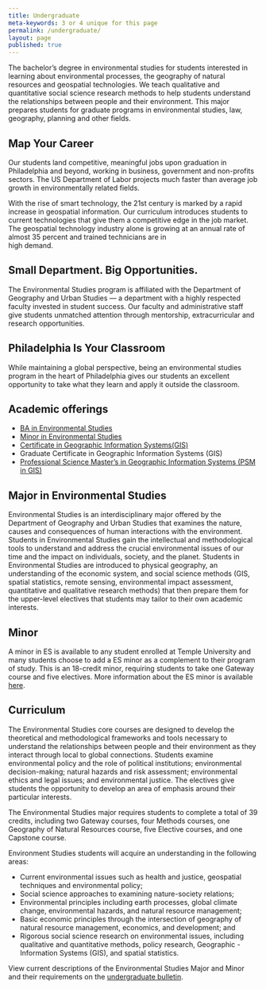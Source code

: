 ```yaml
---
title: Undergraduate
meta-keywords: 3 or 4 unique for this page
permalink: /undergraduate/
layout: page
published: true
---
```

The bachelor’s degree in environmental studies for students interested in learning about environmental processes, the geography of natural resources and geospatial technologies. We teach qualitative and quantitative social science research methods to help students understand the relationships between people and their environment. This major prepares students for graduate programs in environmental studies, law, geography, planning and other fields.

## Map Your Career

Our students land competitive, meaningful jobs upon  graduation in Philadelphia and beyond, working in business, government and non-profits sectors. The US Department of Labor projects much faster than average job growth in  environmentally related fields.

With the rise of smart technology, the 21st century is marked by a rapid increase in geospatial information. Our curriculum introduces students to current technologies that give them a competitive edge in the job market. The geospatial  technology industry alone is growing at an annual rate of  almost 35 percent and trained technicians are in  
high demand.

## Small Department. Big Opportunities.

The Environmental Studies program is affiliated with the Department of Geography and Urban Studies — a department with a highly respected faculty invested in student success. Our faculty and administrative staff give students unmatched attention through mentorship,  extracurricular and research opportunities.

## Philadelphia Is Your Classroom

While maintaining a global perspective, being an  environmental studies program in the heart of Philadelphia gives our students an excellent opportunity to take what they learn and apply it outside the classroom.

## Academic offerings

 - [BA in Environmental Studies](http://bulletin.temple.edu/undergraduate/liberal-arts/environmental-studies/ba-environmental-studies/)
 - [Minor in Environmental Studies](http://bulletin.temple.edu/undergraduate/liberal-arts/environmental-studies/minor-environmental-studies/)
 - [Certificate in Geographic Information Systems(GIS)](http://bulletin.temple.edu/undergraduate/liberal-arts/geography-urban-studies/certificate-geographic-information-systems/)
 - Graduate Certificate in Geographic Information Systems (GIS)
 - [Professional Science Master’s in Geographic Information Systems (PSM in GIS)](http://bulletin.temple.edu/graduate/scd/cla/geographic-information-systems-psm/)
 
## Major in Environmental Studies

Environmental Studies is an interdisciplinary major offered by the Department of Geography and Urban Studies that examines the nature, causes and consequences of human interactions with the environment. Students in Environmental Studies gain the intellectual and methodological tools to understand and address the crucial environmental issues of our time and the impact on individuals, society, and the planet. Students in Environmental Studies are introduced to physical geography, an understanding of the economic system, and social science methods (GIS, spatial statistics, remote sensing, environmental impact assessment, quantitative and qualitative research methods) that then prepare them for the upper-level electives that students may tailor to their own academic interests.

## Minor

A minor in ES is available to any student enrolled at Temple University and many students choose to add a ES minor as a complement to their program of study. This is an 18-credit minor, requiring students to take one Gateway course and five electives. More information about the ES minor is available [here](http://bulletin.temple.edu/undergraduate/liberal-arts/environmental-studies/minor-environmental-studies/).

## Curriculum

The Environmental Studies core courses are designed to develop the theoretical and methodological frameworks and tools necessary to understand the relationships between people and their environment as they interact through local to global connections.  Students examine environmental policy and the role of political institutions; environmental decision-making; natural hazards and risk assessment; environmental ethics and legal issues; and environmental justice. The electives give students the opportunity to develop an area of emphasis around their particular interests.

The Environmental Studies major requires students to complete a total of 39 credits, including two Gateway courses, four Methods courses, one Geography of Natural Resources course, five Elective courses, and one Capstone course.

Environment Studies students will acquire an understanding in the following areas:

- Current environmental issues such as health and justice, geospatial techniques and environmental policy;
- Social science approaches to examining nature-society relations;
- Environmental principles including earth processes, global climate change, environmental hazards, and natural resource management;
- Basic economic principles through the intersection of geography of natural resource management, economics, and development; and
- Rigorous social science research on environmental issues, including qualitative and quantitative methods, policy research, Geographic - Information Systems (GIS), and spatial statistics.

View current descriptions of the Environmental Studies Major and Minor and their requirements on the [undergraduate bulletin](http://bulletin.temple.edu/undergraduate/liberal-arts/environmental-studies/).
